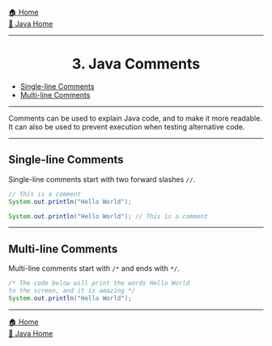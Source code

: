 [🏠 Home](../../../README.md) <br/>
[🍵 Java Home](../Java.md)
<hr/>

<h1 style="text-align: center">3. Java Comments</h1>

- [Single-line Comments](#single-line-comments)
- [Multi-line Comments](#multi-line-comments)

<hr/>
Comments can be used to explain Java code, and to make it more readable. It can also be used to prevent execution when testing alternative code.
<hr/>

## Single-line Comments

Single-line comments start with two forward slashes `//`.

```java
// This is a comment
System.out.println("Hello World");
```

```java
System.out.println("Hello World"); // This is a comment
```
<hr/>

## Multi-line Comments
Multi-line comments start with `/*` and ends with `*/`.
```java
/* The code below will print the words Hello World
to the screen, and it is amazing */
System.out.println("Hello World");
```

<hr/>

[🏠 Home](../../../README.md) <br/>
[🍵 Java Home](../Java.md)
